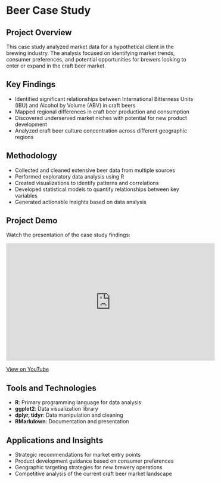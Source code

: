 # Beer Case Study

## Project Overview
This case study analyzed market data for a hypothetical client in the brewing industry. The analysis focused on identifying market trends, consumer preferences, and potential opportunities for brewers looking to enter or expand in the craft beer market.

## Key Findings
- Identified significant relationships between International Bitterness Units (IBU) and Alcohol by Volume (ABV) in craft beers
- Mapped regional differences in craft beer production and consumption
- Discovered underserved market niches with potential for new product development
- Analyzed craft beer culture concentration across different geographic regions

## Methodology
- Collected and cleaned extensive beer data from multiple sources
- Performed exploratory data analysis using R
- Created visualizations to identify patterns and correlations
- Developed statistical models to quantify relationships between key variables
- Generated actionable insights based on data analysis

## Project Demo
Watch the presentation of the case study findings:
<iframe width="560" height="315" src="https://www.youtube.com/embed/M1ZI4eY9dM0" title="YouTube video player" frameborder="0" allow="accelerometer; autoplay; clipboard-write; encrypted-media; gyroscope; picture-in-picture" allowfullscreen></iframe>

[View on YouTube](https://youtu.be/M1ZI4eY9dM0)

## Tools and Technologies
- **R**: Primary programming language for data analysis
- **ggplot2**: Data visualization library
- **dplyr, tidyr**: Data manipulation and cleaning
- **RMarkdown**: Documentation and presentation

## Applications and Insights
- Strategic recommendations for market entry points
- Product development guidance based on consumer preferences
- Geographic targeting strategies for new brewery operations
- Competitive analysis of the current craft beer market landscape 